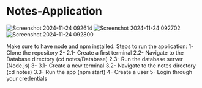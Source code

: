 # Notes-Application
![Screenshot 2024-11-24 092614](https://github.com/user-attachments/assets/90d75a60-18a6-432f-822f-537f2b8fb8be)
![Screenshot 2024-11-24 092702](https://github.com/user-attachments/assets/0ef04aee-5e9b-4a1d-9b0a-3f2fdb13f237)
![Screenshot 2024-11-24 092800](https://github.com/user-attachments/assets/8ea5aaac-97c2-4e5b-a9be-cf048ea16e51)

Make sure to have node and npm installed.
Steps to run the application:
1- Clone the repository
2- 2.1- Create a first terminal
   2.2- Navigate to the Database directory (cd notes/Database)
   2.3- Run the database server (Node.js)
3- 3.1- Create a new terminal
   3.2- Navigate to the notes directory (cd notes)
   3.3- Run the app (npm start)
4- Create a user
5- Login through your credentials

